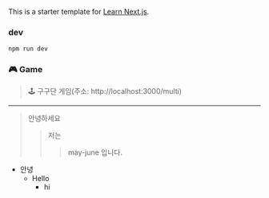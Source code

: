 This is a starter template for [Learn Next.js](https://nextjs.org/learn).

### dev

    npm run dev

### 🎮 Game

> 🕹 구구단 게임(주소: http://localhost:3000/multi)

---

> 안녕하세요
>
> > 저는
> >
> > > may-june 입니다.

- 안녕
  - Hello
    - hi
